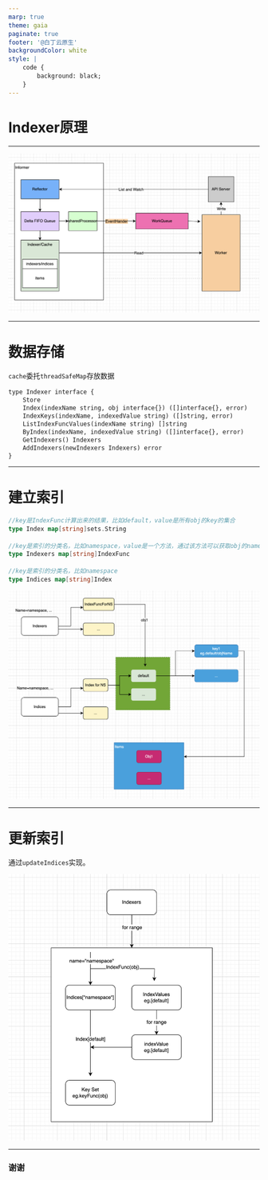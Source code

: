 ```yaml
---
marp: true
theme: gaia
paginate: true
footer: '@白丁云原生'
backgroundColor: white
style: |
    code {
        background: black;
    }
---
```

<!--
_class: lead
-->

# Indexer原理
---


![width:26cm height:14cm](./images/design.png)

---
# 数据存储

`cache`委托`threadSafeMap`存放数据
```
type Indexer interface {
	Store
	Index(indexName string, obj interface{}) ([]interface{}, error)
	IndexKeys(indexName, indexedValue string) ([]string, error)
	ListIndexFuncValues(indexName string) []string
	ByIndex(indexName, indexedValue string) ([]interface{}, error)
	GetIndexers() Indexers
	AddIndexers(newIndexers Indexers) error
}
```

---
# 建立索引
```go
//key是IndexFunc计算出来的结果，比如default，value是所有obj的key的集合
type Index map[string]sets.String

//key是索引的分类名，比如namespace，value是一个方法，通过该方法可以获取obj的namespace，比如default
type Indexers map[string]IndexFunc

//key是索引的分类名，比如namespace
type Indices map[string]Index
```
![bg height:14cm right](./images/cache_and_indexer.png)

---

# 更新索引

通过`updateIndices`实现。

![bg height:14cm right](./images/indexupdate.png)

---


<!--
_class: lead
-->
### 谢谢